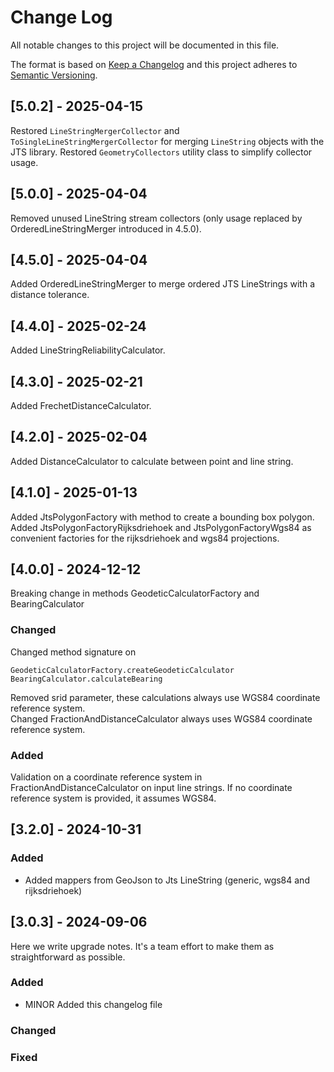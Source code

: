 # Change Log

All notable changes to this project will be documented in this file.

The format is based on [Keep a Changelog](http://keepachangelog.com/)
and this project adheres to [Semantic Versioning](http://semver.org/).

## [5.0.2] - 2025-04-15

Restored `LineStringMergerCollector` and `ToSingleLineStringMergerCollector` for merging `LineString` objects with the JTS library.
Restored `GeometryCollectors` utility class to simplify collector usage.

## [5.0.0] - 2025-04-04

Removed unused LineString stream collectors (only usage replaced by OrderedLineStringMerger introduced in 4.5.0).

## [4.5.0] - 2025-04-04

Added OrderedLineStringMerger to merge ordered JTS LineStrings with a distance tolerance.

## [4.4.0] - 2025-02-24

Added LineStringReliabilityCalculator.

## [4.3.0] - 2025-02-21

Added FrechetDistanceCalculator.

## [4.2.0] - 2025-02-04

Added DistanceCalculator to calculate between point and line string.

## [4.1.0] - 2025-01-13

Added JtsPolygonFactory with method to create a bounding box polygon.
Added JtsPolygonFactoryRijksdriehoek and JtsPolygonFactoryWgs84 as convenient factories for the rijksdriehoek and wgs84 projections.

## [4.0.0] - 2024-12-12

Breaking change in methods GeodeticCalculatorFactory and BearingCalculator

### Changed

Changed method signature on

```
GeodeticCalculatorFactory.createGeodeticCalculator
BearingCalculator.calculateBearing
```

Removed srid parameter, these calculations always use WGS84 coordinate reference system.<br>
Changed FractionAndDistanceCalculator always uses WGS84 coordinate reference system.

### Added

Validation on a coordinate reference system in FractionAndDistanceCalculator on input line strings.
If no coordinate reference system is provided, it assumes WGS84.

## [3.2.0] - 2024-10-31

### Added

- Added mappers from GeoJson to Jts LineString (generic, wgs84 and rijksdriehoek)

## [3.0.3] - 2024-09-06

Here we write upgrade notes. It's a team effort to make them as straightforward as possible.

### Added

- MINOR Added this changelog file

### Changed

### Fixed
